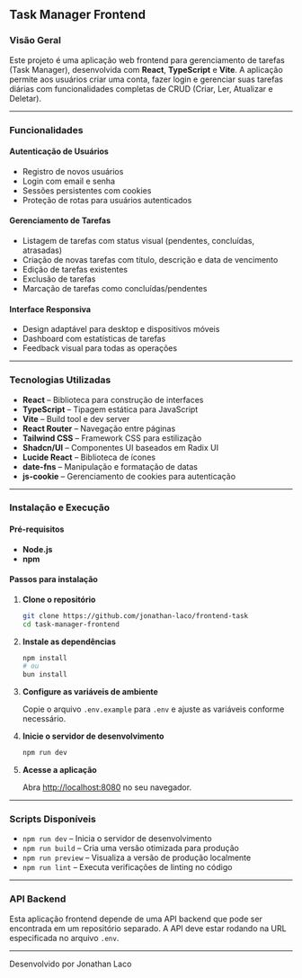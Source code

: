 ## Task Manager Frontend

### Visão Geral

Este projeto é uma aplicação web frontend para gerenciamento de tarefas (Task Manager), desenvolvida com **React**, **TypeScript** e **Vite**. A aplicação permite aos usuários criar uma conta, fazer login e gerenciar suas tarefas diárias com funcionalidades completas de CRUD (Criar, Ler, Atualizar e Deletar).

---

### Funcionalidades

#### Autenticação de Usuários

- Registro de novos usuários
- Login com email e senha
- Sessões persistentes com cookies
- Proteção de rotas para usuários autenticados

#### Gerenciamento de Tarefas

- Listagem de tarefas com status visual (pendentes, concluídas, atrasadas)
- Criação de novas tarefas com título, descrição e data de vencimento
- Edição de tarefas existentes
- Exclusão de tarefas
- Marcação de tarefas como concluídas/pendentes

#### Interface Responsiva

- Design adaptável para desktop e dispositivos móveis
- Dashboard com estatísticas de tarefas
- Feedback visual para todas as operações

---

### Tecnologias Utilizadas

- **React** – Biblioteca para construção de interfaces
- **TypeScript** – Tipagem estática para JavaScript
- **Vite** – Build tool e dev server
- **React Router** – Navegação entre páginas
- **Tailwind CSS** – Framework CSS para estilização
- **Shadcn/UI** – Componentes UI baseados em Radix UI
- **Lucide React** – Biblioteca de ícones
- **date-fns** – Manipulação e formatação de datas
- **js-cookie** – Gerenciamento de cookies para autenticação

---

### Instalação e Execução

#### Pré-requisitos

- **Node.js**
- **npm**

#### Passos para instalação

1. **Clone o repositório**
   ```bash
   git clone https://github.com/jonathan-laco/frontend-task
   cd task-manager-frontend
   ```
2. **Instale as dependências**
   ```bash
   npm install
   # ou
   bun install
   ```
3. **Configure as variáveis de ambiente**

   Copie o arquivo `.env.example` para `.env` e ajuste as variáveis conforme necessário.

4. **Inicie o servidor de desenvolvimento**
   ```bash
   npm run dev
   ```
5. **Acesse a aplicação**

   Abra [http://localhost:8080](http://localhost:8080) no seu navegador.

---

### Scripts Disponíveis

- `npm run dev` – Inicia o servidor de desenvolvimento
- `npm run build` – Cria uma versão otimizada para produção
- `npm run preview` – Visualiza a versão de produção localmente
- `npm run lint` – Executa verificações de linting no código

---

### API Backend

Esta aplicação frontend depende de uma API backend que pode ser encontrada em um repositório separado. A API deve estar rodando na URL especificada no arquivo `.env`.

---

Desenvolvido por Jonathan Laco
